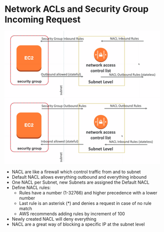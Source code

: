 # Network ACLs and Security Group Incoming Request

![IncomingRequest](images/IncomingRequest.png)
![OutgoingRequest](images/OutgoingRequest.png)

* NACL are like a firewall which control traffic from and to subnet
* Default NACL allows everything outbound and everything inbound
* One NACL per Subnet, new Subnets are assigned the Default NACL
* Define NACL rules:
  * Rules have a number (1-32766) and higher precedence with a lower number
  * Last rule is an asterisk (*) and denies a request in case of no rule match
  * AWS recommends adding rules by increment of 100
* Newly created NACL will deny everything
* NACL are a great way of blocking a specific IP at the subnet level
